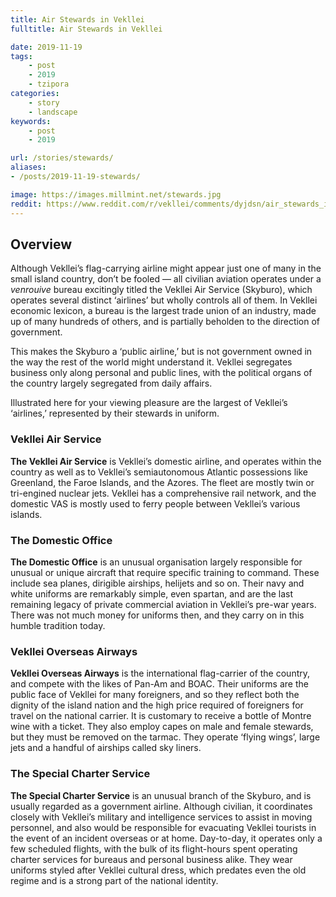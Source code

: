 ```yaml
---
title: Air Stewards in Vekllei
fulltitle: Air Stewards in Vekllei

date: 2019-11-19
tags:
    - post
    - 2019
    - tzipora
categories:
    - story
    - landscape
keywords:
    - post
    - 2019

url: /stories/stewards/
aliases:
- /posts/2019-11-19-stewards/

image: https://images.millmint.net/stewards.jpg
reddit: https://www.reddit.com/r/vekllei/comments/dyjdsn/air_stewards_in_vekllei/
---
```


## Overview
Although Vekllei’s flag-carrying airline might appear just one of many in the small island country, don’t be fooled — all civilian aviation operates under a *venrouive* bureau excitingly titled the Vekllei Air Service (Skyburo), which operates several distinct ‘airlines’ but wholly controls all of them. In Vekllei economic lexicon, a bureau is the largest trade union of an industry, made up of many hundreds of others, and is partially beholden to the direction of government.

This makes the Skyburo a ‘public airline,’ but is not government owned in the way the rest of the world might understand it. Vekllei segregates business only along personal and public lines, with the political organs of the country largely segregated from daily affairs.

Illustrated here for your viewing pleasure are the largest of Vekllei’s ‘airlines,’ represented by their stewards in uniform.

### Vekllei Air Service
**The Vekllei Air Service** is Vekllei’s domestic airline, and operates within the country as well as to Vekllei’s semiautonomous Atlantic possessions like Greenland, the Faroe Islands, and the Azores. The fleet are mostly twin or tri-engined nuclear jets. Vekllei has a comprehensive rail network, and the domestic VAS is mostly used to ferry people between Vekllei’s various islands.

### The Domestic Office
**The Domestic Office** is an unusual organisation largely responsible for unusual or unique aircraft that require specific training to command. These include sea planes, dirigible airships, helijets and so on. Their navy and white uniforms are remarkably simple, even spartan, and are the last remaining legacy of private commercial aviation in Vekllei’s pre-war years. There was not much money for uniforms then, and they carry on in this humble tradition today.

### Vekllei Overseas Airways
**Vekllei Overseas Airways** is the international flag-carrier of the country, and compete with the likes of Pan-Am and BOAC. Their uniforms are the public face of Vekllei for many foreigners, and so they reflect both the dignity of the island nation and the high price required of foreigners for travel on the national carrier. It is customary to receive a bottle of Montre wine with a ticket. They also employ capes on male and female stewards, but they must be removed on the tarmac. They operate ‘flying wings’, large jets and a handful of airships called sky liners.

### The Special Charter Service
**The Special Charter Service** is an unusual branch of the Skyburo, and is usually regarded as a government airline. Although civilian, it coordinates closely with Vekllei’s military and intelligence services to assist in moving personnel, and also would be responsible for evacuating Vekllei tourists in the event of an incident overseas or at home. Day-to-day, it operates only a few scheduled flights, with the bulk of its flight-hours spent operating charter services for bureaus and personal business alike. They wear uniforms styled after Vekllei cultural dress, which predates even the old regime and is a strong part of the national identity.
